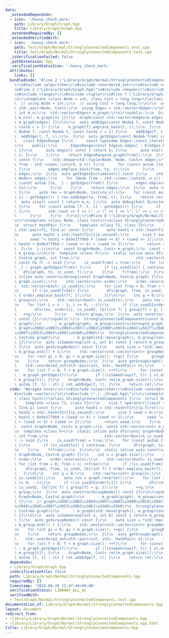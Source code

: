 ```yaml
---
data:
  _extendedDependsOn:
  - icon: ':heavy_check_mark:'
    path: Library/Graph/Graph.hpp
    title: Library/Graph/Graph.hpp
  _extendedRequiredBy: []
  _extendedVerifiedWith:
  - icon: ':heavy_check_mark:'
    path: Test/Graph/Normal/StronglyConnectedComponents.test.cpp
    title: Test/Graph/Normal/StronglyConnectedComponents.test.cpp
  _isVerificationFailed: false
  _pathExtension: hpp
  _verificationStatusIcon: ':heavy_check_mark:'
  attributes:
    links: []
  bundledCode: "#line 2 \"Library/Graph/Normal/StronglyConnectedComponents.hpp\"\n\
    \r\n#include <algorithm>\r\n#include <unordered_set>\r\n#include <vector>\r\n\r\
    \n#line 2 \"Library/Graph/Graph.hpp\"\n#include <deque>\r\n#include <iostream>\r\
    \n#include <ranges>\r\n#include <tuple>\r\n#line 7 \"Library/Graph/Graph.hpp\"\
    \n\r\ntemplate <class Node = int, class Cost = long long>\r\nclass Graph {\r\n\
    \  // using Node = int;\r\n  // using Cost = long long;\r\n\r\n  using Edge =\
    \ std::pair<Node, Cost>;\r\n  using Edges = std::vector<Edge>;\r\n\r\n  const\
    \ int m_n;\r\n  std::vector<Edges> m_graph;\r\n\r\npublic:\r\n  Graph(int n) :\
    \ m_n(n), m_graph(n) {}\r\n  Graph(const std::vector<Edges>& edges) : m_n(edges.size()),\
    \ m_graph(edges) {}\r\n\r\n  auto addEdge(const Node& f, const Node& t, const\
    \ Cost& c = 1) {\r\n    m_graph[f].emplace_back(t, c);\r\n  }\r\n  auto addEdgeUndirected(const\
    \ Node& f, const Node& t, const Cost& c = 1) {\r\n    addEdge(f, t, c);\r\n  \
    \  addEdge(t, f, c);\r\n  }\r\n  auto getEdges(const Node& from) const {\r\n \
    \   class EdgesRange {\r\n      const typename Edges::const_iterator b, e;\r\n\
    \r\n    public:\r\n      EdgesRange(const Edges& edges) : b(edges.begin()), e(edges.end())\
    \ {}\r\n      auto begin() const { return b; }\r\n      auto end() const { return\
    \ e; }\r\n    };\r\n    return EdgesRange(m_graph[from]);\r\n  }\r\n  auto getEdges()\
    \ const {\r\n    std::deque<std::tuple<Node, Node, Cost>> edges;\r\n    for (Node\
    \ from : std::views::iota(0, m_n)) {\r\n      for (const auto& [to, c] : getEdges(from))\
    \ {\r\n        edges.emplace_back(from, to, c);\r\n      }\r\n    }\r\n    return\
    \ edges;\r\n  }\r\n  auto getEdgesExcludeCost() const {\r\n    std::deque<std::pair<Node,\
    \ Node>> edges;\r\n    for (Node from : std::views::iota(0, m_n)) {\r\n      for\
    \ (const auto& [to, _] : getEdges(from)) {\r\n        edges.emplace_back(from,\
    \ to);\r\n      }\r\n    }\r\n    return edges;\r\n  }\r\n  auto reverse() const\
    \ {\r\n    auto rev = Graph<Node, Cost>(m_n);\r\n    for (const auto& [from, to,\
    \ c] : getEdges()) { rev.addEdge(to, from, c); }\r\n    return rev;\r\n  }\r\n\
    \  auto size() const { return m_n; };\r\n  auto debug(bool directed = false) const\
    \ {\r\n    for (const auto& [f, t, c] : getEdges()) {\r\n      if (f < t || directed)\
    \ {\r\n        std::cout << f << \" -> \" << t << \": \" << c << std::endl;\r\n\
    \      }\r\n    }\r\n  }\r\n};\r\n#line 8 \"Library/Graph/Normal/StronglyConnectedComponents.hpp\"\
    \n\r\ntemplate <class Node, class Cost>\r\nclass StronglyConnectedComponents {\r\
    \n  struct HashPair {\r\n    template <class T1, class T2>\r\n    size_t operator()(const\
    \ std::pair<T1, T2>& p) const {\r\n      auto hash1 = std::hash<T1>{}(p.first);\r\
    \n      auto hash2 = std::hash<T2>{}(p.second);\r\n      size_t seed = 0;\r\n\
    \      seed ^= hash1 + 0x9e3779b9 + (seed << 6) + (seed >> 2);\r\n      seed ^=\
    \ hash2 + 0x9e3779b9 + (seed << 6) + (seed >> 2);\r\n      return seed;\r\n  \
    \  }\r\n  };\r\n\r\n  const Graph<Node, Cost> m_graph;\r\n  const std::vector<int>\
    \ m_group;\r\n\r\n  template <class F>\r\n  static inline auto dfs(const Graph<Node,\
    \ Cost>& graph, int from,\r\n                         std::vector<bool>& is_used,\
    \ const F& f) -> void {\r\n    is_used[from] = true;\r\n    for (const auto& [to,\
    \ _] : graph.getEdges(from)) {\r\n      if (is_used[to]) { continue; }\r\n   \
    \   dfs(graph, to, is_used, f);\r\n    }\r\n    f(from);\r\n  }\r\n\r\n  static\
    \ inline auto constructGroup(const Graph<Node, Cost>& graph) {\r\n    int n =\
    \ graph.size();\r\n    std::vector<int> order;\r\n    order.reserve(n);\r\n  \
    \  std::vector<bool> is_used(n);\r\n    for (int from = 0; from < n; ++from)\r\
    \n      if (!is_used[from]) {\r\n        dfs(graph, from, is_used, [&](int f)\
    \ { order.emplace_back(f); });\r\n      }\r\n\r\n    int g = 0;\r\n    std::vector<int>\
    \ group(n);\r\n    std::vector<bool> is_used2(n);\r\n    auto rev = graph.reverse();\r\
    \n    for (int i = n - 1; i >= 0; --i)\r\n      if (!is_used2[order[i]]) {\r\n\
    \        dfs(rev, order[i], is_used2, [&](int f) { group[f] = g; });\r\n     \
    \   ++g;\r\n      }\r\n    return group;\r\n  }\r\n  auto constructGroupNodes()\
    \ const {}\r\n\r\npublic:\r\n  StronglyConnectedComponents(const Graph<Node, Cost>&\
    \ graph)\r\n      : m_graph(graph), m_group(constructGroup(m_graph)) {}\r\n  //\
    \ graph\u306E\u30B3\u30D4\u30FC\u30B3\u30B9\u30C8\u304C\u5927\u304D\u3044\u306E\
    \u3067\u3053\u3063\u3061\u63A8\u5968\r\n  StronglyConnectedComponents(Graph<Node,\
    \ Cost>&& graph)\r\n      : m_graph(std::move(graph)), m_group(constructGroup(m_graph))\
    \ {}\r\n\r\n  auto isSameGroup(int a, int b) const { return m_group[a] == m_group[b];\
    \ }\r\n  auto getGroupNodes() const {\r\n    auto size = *std::max_element(m_group.begin(),\
    \ m_group.end()) + 1;\r\n    std::vector<std::vector<int>> groupNodes(size);\r\
    \n    for (int gi = 0; gi < m_graph.size(); ++gi) {\r\n      groupNodes[m_group[gi]].emplace_back(gi);\r\
    \n    }\r\n    return groupNodes;\r\n  }\r\n  auto getGroupGraph() const {\r\n\
    \    std::unordered_set<std::pair<int, int>, HashPair> st;\r\n    st.reserve(m_graph.size());\r\
    \n    for (int f = 0; f < m_graph.size(); ++f)\r\n      for (const auto& [t, _]\
    \ : m_graph.getEdges(f))\r\n        if (!isSameGroup(f, t)) { st.emplace(m_group[f],\
    \ m_group[t]); }\r\n    Graph<Node, Cost> ret(m_graph.size());\r\n    for (const\
    \ auto& [f, t] : st) { ret.addEdge(f, t); }\r\n    return ret;\r\n  }\r\n};\r\n"
  code: "#pragma once\r\n\r\n#include <algorithm>\r\n#include <unordered_set>\r\n\
    #include <vector>\r\n\r\n#include \"./../Graph.hpp\"\r\n\r\ntemplate <class Node,\
    \ class Cost>\r\nclass StronglyConnectedComponents {\r\n  struct HashPair {\r\n\
    \    template <class T1, class T2>\r\n    size_t operator()(const std::pair<T1,\
    \ T2>& p) const {\r\n      auto hash1 = std::hash<T1>{}(p.first);\r\n      auto\
    \ hash2 = std::hash<T2>{}(p.second);\r\n      size_t seed = 0;\r\n      seed ^=\
    \ hash1 + 0x9e3779b9 + (seed << 6) + (seed >> 2);\r\n      seed ^= hash2 + 0x9e3779b9\
    \ + (seed << 6) + (seed >> 2);\r\n      return seed;\r\n    }\r\n  };\r\n\r\n\
    \  const Graph<Node, Cost> m_graph;\r\n  const std::vector<int> m_group;\r\n\r\
    \n  template <class F>\r\n  static inline auto dfs(const Graph<Node, Cost>& graph,\
    \ int from,\r\n                         std::vector<bool>& is_used, const F& f)\
    \ -> void {\r\n    is_used[from] = true;\r\n    for (const auto& [to, _] : graph.getEdges(from))\
    \ {\r\n      if (is_used[to]) { continue; }\r\n      dfs(graph, to, is_used, f);\r\
    \n    }\r\n    f(from);\r\n  }\r\n\r\n  static inline auto constructGroup(const\
    \ Graph<Node, Cost>& graph) {\r\n    int n = graph.size();\r\n    std::vector<int>\
    \ order;\r\n    order.reserve(n);\r\n    std::vector<bool> is_used(n);\r\n   \
    \ for (int from = 0; from < n; ++from)\r\n      if (!is_used[from]) {\r\n    \
    \    dfs(graph, from, is_used, [&](int f) { order.emplace_back(f); });\r\n   \
    \   }\r\n\r\n    int g = 0;\r\n    std::vector<int> group(n);\r\n    std::vector<bool>\
    \ is_used2(n);\r\n    auto rev = graph.reverse();\r\n    for (int i = n - 1; i\
    \ >= 0; --i)\r\n      if (!is_used2[order[i]]) {\r\n        dfs(rev, order[i],\
    \ is_used2, [&](int f) { group[f] = g; });\r\n        ++g;\r\n      }\r\n    return\
    \ group;\r\n  }\r\n  auto constructGroupNodes() const {}\r\n\r\npublic:\r\n  StronglyConnectedComponents(const\
    \ Graph<Node, Cost>& graph)\r\n      : m_graph(graph), m_group(constructGroup(m_graph))\
    \ {}\r\n  // graph\u306E\u30B3\u30D4\u30FC\u30B3\u30B9\u30C8\u304C\u5927\u304D\
    \u3044\u306E\u3067\u3053\u3063\u3061\u63A8\u5968\r\n  StronglyConnectedComponents(Graph<Node,\
    \ Cost>&& graph)\r\n      : m_graph(std::move(graph)), m_group(constructGroup(m_graph))\
    \ {}\r\n\r\n  auto isSameGroup(int a, int b) const { return m_group[a] == m_group[b];\
    \ }\r\n  auto getGroupNodes() const {\r\n    auto size = *std::max_element(m_group.begin(),\
    \ m_group.end()) + 1;\r\n    std::vector<std::vector<int>> groupNodes(size);\r\
    \n    for (int gi = 0; gi < m_graph.size(); ++gi) {\r\n      groupNodes[m_group[gi]].emplace_back(gi);\r\
    \n    }\r\n    return groupNodes;\r\n  }\r\n  auto getGroupGraph() const {\r\n\
    \    std::unordered_set<std::pair<int, int>, HashPair> st;\r\n    st.reserve(m_graph.size());\r\
    \n    for (int f = 0; f < m_graph.size(); ++f)\r\n      for (const auto& [t, _]\
    \ : m_graph.getEdges(f))\r\n        if (!isSameGroup(f, t)) { st.emplace(m_group[f],\
    \ m_group[t]); }\r\n    Graph<Node, Cost> ret(m_graph.size());\r\n    for (const\
    \ auto& [f, t] : st) { ret.addEdge(f, t); }\r\n    return ret;\r\n  }\r\n};\r\n"
  dependsOn:
  - Library/Graph/Graph.hpp
  isVerificationFile: false
  path: Library/Graph/Normal/StronglyConnectedComponents.hpp
  requiredBy: []
  timestamp: '2024-08-20 12:47:46+09:00'
  verificationStatus: LIBRARY_ALL_AC
  verifiedWith:
  - Test/Graph/Normal/StronglyConnectedComponents.test.cpp
documentation_of: Library/Graph/Normal/StronglyConnectedComponents.hpp
layout: document
redirect_from:
- /library/Library/Graph/Normal/StronglyConnectedComponents.hpp
- /library/Library/Graph/Normal/StronglyConnectedComponents.hpp.html
title: Library/Graph/Normal/StronglyConnectedComponents.hpp
---
```

